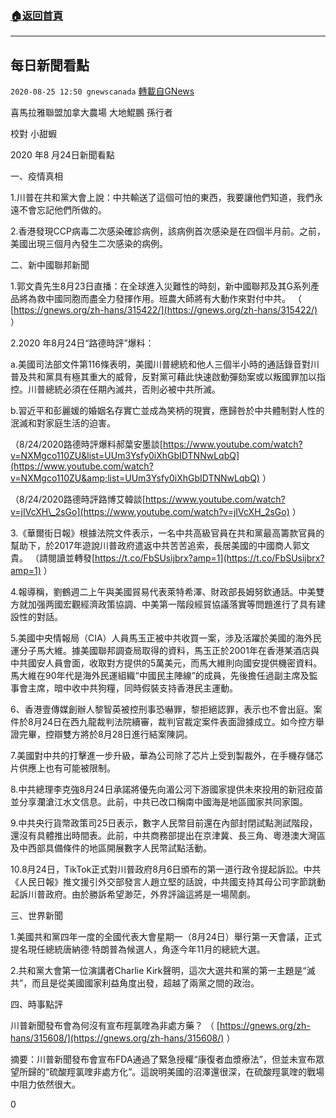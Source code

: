###  [:house:返回首頁](https://github.com/ourhimalayas/txt)
---

## 每日新聞看點
`2020-08-25 12:50 gnewscanada` [轉載自GNews](https://gnews.org/zh-hant/316584/)

喜馬拉雅聯盟加拿大農場 大地鯤鵬 孫行者

校對 小甜蝦

2020 年8 月24日新聞看點

一、疫情真相

1.川普在共和黨大會上說：中共輸送了這個可怕的東西，我要讓他們知道，我們永遠不會忘記他們所做的。

2.香港發現CCP病毒二次感染確診病例，該病例首次感染是在四個半月前。之前，美國出現三個月內發生二次感染的病例。

二、新中國聯邦新聞

1.郭文貴先生8月23日直播：在全球進入災難性的時刻，新中國聯邦及其G系列產品將為救中國同胞而盡全力發揮作用。班農大師將有大動作來對付中共。 （ [https://gnews.org/zh-hans/315422/](https://gnews.org/zh-hans/315422/) ）

2.2020 年8月24日“路德時評”爆料：

a.美國司法部文件第116條表明，美國川普總統和他人三個半小時的通話錄音對川普及共和黨具有極其重大的威脅，反對黨可藉此快速啟動彈劾案或以叛國罪加以指控。川普總統必須在任期內滅共，否則必被中共所滅。

b.習近平和彭麗媛的婚姻名存實亡並成為笑柄的現實，應歸咎於中共體制對人性的泯滅和對家庭生活的迫害。

（8/24/2020路德時評爆料郝葉安墨談[https://www.youtube.com/watch?v=NXMgco110ZU&list=UUm3Ysfy0iXhGbIDTNNwLqbQ](https://www.youtube.com/watch?v=NXMgco110ZU&amp;list=UUm3Ysfy0iXhGbIDTNNwLqbQ) ）

（8/24/2020路德時評路博艾韓談[https://www.youtube.com/watch?v=jIVcXH\_2sGo](https://www.youtube.com/watch?v=jIVcXH_2sGo) ）

3.《華爾街日報》根據法院文件表示，一名中共高級官員在共和黨最高籌款官員的幫助下，於2017年遊說川普政府遣返中共苦苦追索，長居美國的中國商人郭文貴。 （請閱讀並轉發[https://t.co/FbSUsijbrx?amp=1](https://t.co/FbSUsijbrx?amp=1) ）

4.報導稱，劉鶴週二上午與美國貿易代表萊特希澤、財政部長姆努欽通話。中美雙方就加强两國宏觀經濟政策協調、中美第一階段經貿協議落實等問題進行了具有建設性的對話。

5.美國中央情報局（CIA）人員馬玉正被中共收買一案，涉及活躍於美國的海外民運分子馬大維。據美國聯邦調查局取得的資料，馬玉正於2001年在香港某酒店與中共國安人員會面，收取對方提供的5萬美元，而馬大維則向國安提供機密資料。馬大維在90年代是海外民運組織“中國民主陣線”的成員，先後擔任過副主席及監事會主席，暗中收中共狗糧，同時假裝支持香港民主運動。

6、香港壹傳媒創辦人黎智英被控刑事恐嚇罪，黎拒絕認罪，表示也不會出庭。案件於8月24日在西九龍裁判法院續審，裁判官裁定案件表面證據成立。如今控方舉證完畢，控辯雙方將於8月28日進行結案陳詞。

7.美國對中共的打擊進一步升級，華為公司除了芯片上受到製裁外，在手機存儲芯片供應上也有可能被限制。

8.中共總理李克強8月24日承諾將優先向湄公河下游國家提供未來投用的新冠疫苗並分享瀾滄江水文信息。此前，中共已改口稱南中國海是地區國家共同家園。

9.中共央行貨幣政策司25日表示，數字人民幣目前還在內部封閉試點測試階段，還沒有具體推出時間表。此前，中共商務部提出在京津冀、長三角、粵港澳大灣區及中西部具備條件的地區開展數字人民幣試點活動。

10.8月24日，TikTok正式對川普政府8月6日頒布的第一道行政令提起訴訟。中共《人民日報》推文援引外交部發言人趙立堅的話說，中共國支持其母公司字節跳動起訴川普政府。由於勝訴希望渺茫，外界評論這將是一場鬧劇。

三、世界新聞

1.美國共和黨四年一度的全國代表大會星期一（8月24日）舉行第一天會議，正式提名現任總統唐納德·特朗普為候選人，角逐今年11月的總統大選。

2.共和黨大會第一位演講者Charlie Kirk聲明，這次大選共和黨的第一主題是“滅共”，而且是從美國國家利益角度出發，超越了兩黨之間的政治。

四、時事點評

川普新聞發布會為何沒有宣布羥氯喹為非處方藥？ （ [https://gnews.org/zh-hans/315608/](https://gnews.org/zh-hans/315608/) ）

摘要：川普新聞發布會宣布FDA通過了緊急授權“康復者血漿療法”，但並未宣布眾望所歸的“硫酸羥氯喹非處方化”。這說明美國的沼澤還很深，在硫酸羥氯喹的戰場中阻力依然很大。



0
